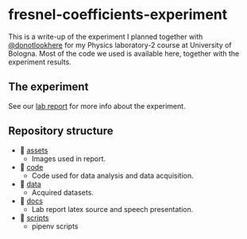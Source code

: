 # fresnel-coefficients-experiment
This is a write-up of the experiment I planned together with [@donotlookhere](https://github.com/donotlookhere)
for my Physics laboratory-2 course at University of Bologna. Most of the code
we used is available here, together with the experiment results.

## The experiment
See our [lab report](https://github.com/P2-718na/fresnel-coefficients-experiment/releases/tag/turn-in)
for more info about the experiment.

## Repository structure
- 📁 [assets](https://github.com/P2-718na/fresnel-coefficients-experiment/tree/master/assets)
  - Images used in report.
- 📁 [code](https://github.com/P2-718na/fresnel-coefficients-experiment/tree/master/code)
  - Code used for data analysis and data acquisition.
- 📁 [data](https://github.com/P2-718na/fresnel-coefficients-experiment/tree/master/data)
  - Acquired datasets.
- 📁 [docs](https://github.com/P2-718na/fresnel-coefficients-experiment/tree/master/docs)
  - Lab report latex source and speech presentation.
- 📁 [scripts](https://github.com/P2-718na/fresnel-coefficients-experiment/tree/master/scripts)
  - pipenv scripts
